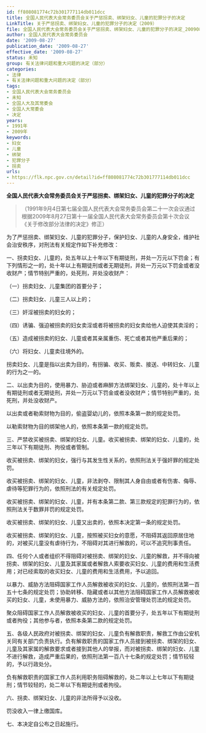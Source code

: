 ```yaml
---
id: ff808081774c72b301777114db011dcc
title: 全国人民代表大会常务委员会关于严惩拐卖、绑架妇女、儿童的犯罪分子的决定
LinkTitle: 关于严惩拐卖、绑架妇女、儿童的犯罪分子的决定（2009）
file: 全国人民代表大会常务委员会关于严惩拐卖、绑架妇女、儿童的犯罪分子的决定_20090827_ff808081774c72b301777114db011dcc.docx
author: 全国人民代表大会常务委员会
date: '2009-08-27'
publication_date: '2009-08-27'
effective_date: '2009-08-27'
status: 未知
group: 有关法律问题和重大问题的决定（部分）
categories:
- 法律
- 有关法律问题和重大问题的决定（部分）
tags:
- 全国人民代表大会常务委员会
- 未知
- 全国人大及其常委会
- 全国人大常委会
- 决定
years:
- 1991年
- 2009年
keywords:
- 妇女
- 儿童
- 绑架
- 犯罪分子
- 拐卖
urls:
- https://flk.npc.gov.cn/detail?id=ff808081774c72b301777114db011dcc
---
```


**全国人民代表大会常务委员会关于严惩拐卖、绑架妇女、儿童的犯罪分子的决定**

> （1991年9月4日第七届全国人民代表大会常务委员会第二十一次会议通过 根据2009年8月27日第十一届全国人民代表大会常务委员会第十次会议《关于修改部分法律的决定》修正）

为了严惩拐卖、绑架妇女、儿童的犯罪分子，保护妇女、儿童的人身安全，维护社会治安秩序，对刑法有关规定作如下补充修改：

一、拐卖妇女、儿童的，处五年以上十年以下有期徒刑，并处一万元以下罚金；有下列情形之一的，处十年以上有期徒刑或者无期徒刑，并处一万元以下罚金或者没收财产；情节特别严重的，处死刑，并处没收财产：

（一）拐卖妇女、儿童集团的首要分子；

（二）拐卖妇女、儿童三人以上的；

（三）奸淫被拐卖的妇女的；

（四）诱骗、强迫被拐卖的妇女卖淫或者将被拐卖的妇女卖给他人迫使其卖淫的；

（五）造成被拐卖的妇女、儿童或者其亲属重伤、死亡或者其他严重后果的；

（六）将妇女、儿童卖往境外的。

拐卖妇女、儿童是指以出卖为目的，有拐骗、收买、贩卖、接送、中转妇女、儿童的行为之一的。

二、以出卖为目的，使用暴力、胁迫或者麻醉方法绑架妇女、儿童的，处十年以上有期徒刑或者无期徒刑，并处一万元以下罚金或者没收财产；情节特别严重的，处死刑，并处没收财产。

以出卖或者勒索财物为目的，偷盗婴幼儿的，依照本条第一款的规定处罚。

以勒索财物为目的绑架他人的，依照本条第一款的规定处罚。

三、严禁收买被拐卖、绑架的妇女、儿童。收买被拐卖、绑架的妇女、儿童的，处三年以下有期徒刑、拘役或者管制。

收买被拐卖、绑架的妇女，强行与其发生性关系的，依照刑法关于强奸罪的规定处罚。

收买被拐卖、绑架的妇女、儿童，非法剥夺、限制其人身自由或者有伤害、侮辱、虐待等犯罪行为的，依照刑法的有关规定处罚。

收买被拐卖、绑架的妇女、儿童，并有本条第二款、第三款规定的犯罪行为的，依照刑法关于数罪并罚的规定处罚。

收买被拐卖、绑架的妇女、儿童又出卖的，依照本决定第一条的规定处罚。

收买被拐卖、绑架的妇女、儿童，按照被买妇女的意愿，不阻碍其返回原居住地的，对被买儿童没有虐待行为，不阻碍对其进行解救的，可以不追究刑事责任。

四、任何个人或者组织不得阻碍对被拐卖、绑架的妇女、儿童的解救，并不得向被拐卖、绑架的妇女、儿童及其家属或者解救人索要收买妇女、儿童的费用和生活费用；对已经索取的收买妇女、儿童的费用和生活费用，予以追回。

以暴力、威胁方法阻碍国家工作人员解救被收买的妇女、儿童的，依照刑法第一百五十七条的规定处罚；协助转移、隐藏或者以其他方法阻碍国家工作人员解救被收买的妇女、儿童，未使用暴力、威胁方法的，依照治安管理处罚法的规定处罚。

聚众阻碍国家工作人员解救被收买的妇女、儿童的首要分子，处五年以下有期徒刑或者拘役；其他参与者，依照本条第二款的规定处罚。

五、各级人民政府对被拐卖、绑架的妇女、儿童负有解救职责，解救工作由公安机关同有关部门负责执行。负有解救职责的国家工作人员接到被拐卖、绑架的妇女、儿童及其家属的解救要求或者接到其他人的举报，而对被拐卖、绑架的妇女、儿童不进行解救，造成严重后果的，依照刑法第一百八十七条的规定处罚；情节较轻的，予以行政处分。

负有解救职责的国家工作人员利用职务阻碍解救的，处二年以上七年以下有期徒刑；情节较轻的，处二年以下有期徒刑或者拘役。

六、拐卖、绑架妇女、儿童的非法所得予以没收。

罚没收入一律上缴国库。

七、本决定自公布之日起施行。
